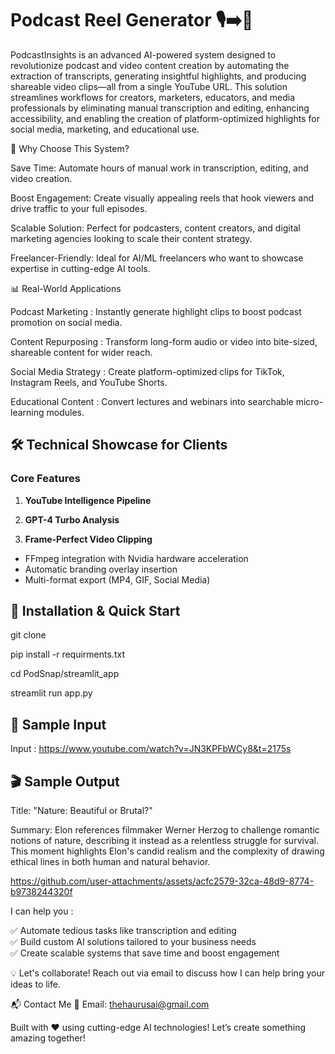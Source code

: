 <h1>Podcast Reel Generator 🎙️➡️🎥</h1>

PodcastInsights is an advanced AI-powered system designed to revolutionize podcast and video content creation by automating the extraction of transcripts, generating insightful highlights, and producing shareable video clips—all from a single YouTube URL. This solution streamlines workflows for creators, marketers, educators, and media professionals by eliminating manual transcription and editing, enhancing accessibility, and enabling the creation of platform-optimized highlights for social media, marketing, and educational use.

🎯 Why Choose This System?

Save Time: Automate hours of manual work in transcription, editing, and video creation.

Boost Engagement: Create visually appealing reels that hook viewers and drive traffic to your full episodes.

Scalable Solution: Perfect for podcasters, content creators, and digital marketing agencies looking to scale their content strategy.

Freelancer-Friendly: Ideal for AI/ML freelancers who want to showcase expertise in cutting-edge AI tools.

📊 Real-World Applications

Podcast Marketing : Instantly generate highlight clips to boost podcast promotion on social media.

Content Repurposing : Transform long-form audio or video into bite-sized, shareable content for wider reach.

Social Media Strategy : Create platform-optimized clips for TikTok, Instagram Reels, and YouTube Shorts.

Educational Content : Convert lectures and webinars into searchable micro-learning modules.

## 🛠️ Technical Showcase for Clients

### Core Features

1. **YouTube Intelligence Pipeline**

2. **GPT-4 Turbo Analysis**

3. **Frame-Perfect Video Clipping**

- FFmpeg integration with Nvidia hardware acceleration
- Automatic branding overlay insertion
- Multi-format export (MP4, GIF, Social Media)

## 🚀 Installation & Quick Start

git clone

pip install -r requirments.txt

cd PodSnap/streamlit_app

streamlit run app.py

## 📄 Sample Input

Input : https://www.youtube.com/watch?v=JN3KPFbWCy8&t=2175s

## 🎬 Sample Output

Title: "Nature: Beautiful or Brutal?"

Summary: Elon references filmmaker Werner Herzog to challenge romantic notions of nature, describing it instead as a relentless struggle for survival. This moment highlights Elon's candid realism and the complexity of drawing ethical lines in both human and natural behavior.

https://github.com/user-attachments/assets/acfc2579-32ca-48d9-8774-b9738244320f

I can help you :

✅ Automate tedious tasks like transcription and editing
<br>
✅ Build custom AI solutions tailored to your business needs
<br>
✅ Create scalable systems that save time and boost engagement

💡 Let's collaborate! Reach out via email to discuss how I can help bring your ideas to life.

📬 Contact Me
📧 Email: thehaurusai@gmail.com

Built with ❤️ using cutting-edge AI technologies! Let’s create something amazing together!
